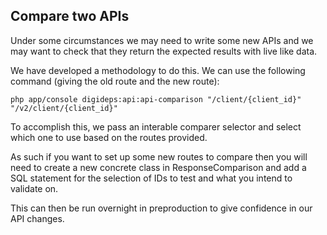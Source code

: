 ## Compare two APIs

Under some circumstances we may need to write some new APIs and we may want to check that they
return the expected results with live like data.

We have developed a methodology to do this. We can use the following command (giving the old route and the new route):

```
php app/console digideps:api:api-comparison "/client/{client_id}" "/v2/client/{client_id}"
```

To accomplish this, we pass an interable comparer selector and select which one to use based on the routes provided.

As such if you want to set up some new routes to compare then you will need to create a new concrete class in
ResponseComparison and add a SQL statement for the selection of IDs to test and what you intend to validate on.

This can then be run overnight in preproduction to give confidence in our API changes.
